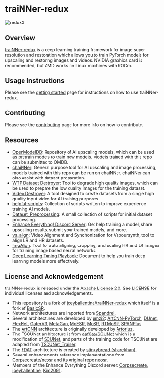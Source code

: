 # traiNNer-redux
![redux3](https://github.com/user-attachments/assets/d107b2fc-6b68-4d3e-b08d-82c8231796cb)

## Overview
[traiNNer-redux](https://trainner-redux.readthedocs.io/en/latest/index.html) is a deep learning training framework for image super resolution and restoration which allows you to train PyTorch models for upscaling and restoring images and videos. NVIDIA graphics card is recommended, but AMD works on Linux machines with ROCm.

## Usage Instructions
Please see the [getting started](https://trainner-redux.readthedocs.io/en/latest/getting_started.html) page for instructions on how to use traiNNer-redux.

## Contributing
Please see the [contributing](https://trainner-redux.readthedocs.io/en/latest/contributing.html) page for more info on how to contribute.

## Resources
- [OpenModelDB](https://openmodeldb.info/): Repository of AI upscaling models, which can be used as pretrain models to train new models. Models trained with this repo can be submitted to OMDB.
- [chaiNNer](https://github.com/chaiNNer-org/chaiNNer): General purpose tool for AI upscaling and image processing, models trained with this repo can be run on chaiNNer. chaiNNer can also assist with dataset preparation.
- [WTP Dataset Destroyer](https://github.com/umzi2/wtp_dataset_destroyer): Tool to degrade high quality images, which can be used to prepare the low quality images for the training dataset.
- [Video Destroyer](https://github.com/Kim2091/video-destroyer): A tool designed to create datasets from a single high quality input video for AI training purposes.
- [helpful-scripts](https://github.com/Kim2091/helpful-scripts): Collection of scripts written to improve experience training AI models.
- [Dataset_Preprocessing](https://github.com/umzi2/Dataset_Preprocessing): A small collection of scripts for initial dataset processing.
- [Enhance Everything! Discord Server](https://discord.gg/cpAUpDK): Get help training a model, share upscaling results, submit your trained models, and more.
- [vs_align](https://github.com/pifroggi/vs_align): Video Alignment and Synchonization for Vapoursynth, tool to align LR and HR datasets.
- [ImgAlign](https://github.com/sonic41592/ImgAlign): Tool for auto aligning, cropping, and scaling HR and LR images for training image based neural networks.
- [Deep Learning Tuning Playbook](https://developers.google.com/machine-learning/guides/deep-learning-tuning-playbook): Document to help you train deep learning models more effectively.

## License and Acknowledgement

traiNNer-redux is released under the [Apache License 2.0](LICENSE.txt). See [LICENSE](LICENSE/README.md) for individual licenses and acknowledgements.

- This repository is a fork of [joeyballentine/traiNNer-redux](https://github.com/joeyballentine/traiNNer-redux) which itself is a fork of [BasicSR](https://github.com/XPixelGroup/BasicSR).
- Network architectures are imported from [Spandrel](https://github.com/chaiNNer-org/spandrel).
- Several architectures are developed by [umzi2](https://github.com/umzi2): [ArtCNN-PyTorch](https://github.com/umzi2/ArtCNN-PyTorch), [DUnet](https://github.com/umzi2/DUnet), [FlexNet](https://github.com/umzi2/FlexNet), [GaterV3](https://github.com/umzi2/GaterV3), [MetaGan](https://github.com/umzi2/MetaGan), [MoESR](https://github.com/umzi2/MoESR), [MoSR](https://github.com/umzi2/MoSR), [RTMoSR](https://github.com/rewaifu/RTMoSR), [SPANPlus](https://github.com/umzi2/SPANPlus)
- The [ArtCNN](https://github.com/Artoriuz/ArtCNN) architecture is originally developed by [Artoriuz](https://github.com/Artoriuz).
- The TSCUNet architecture is from [aaf6aa/SCUNet](https://github.com/aaf6aa/SCUNet) which is a modification of [SCUNet](https://github.com/cszn/SCUNet), and parts of the training code for TSCUNet are adapted from [TSCUNet_Trainer](https://github.com/Demetter/TSCUNet_Trainer).
- The [FDAT](https://github.com/stinkybread/FDAT) architecture is created by [stinkybread (sharekhan)](https://github.com/stinkybread).
- Several enhancements reference implementations from [Corpsecreate/neosr](https://github.com/Corpsecreate/neosr) and its original repo [neosr](https://github.com/muslll/neosr).
- Members of the Enhance Everything Discord server: [Corpsecreate](https://github.com/Corpsecreate), [joeyballentine](https://github.com/joeyballentine), [Kim2091](https://github.com/Kim2091).

